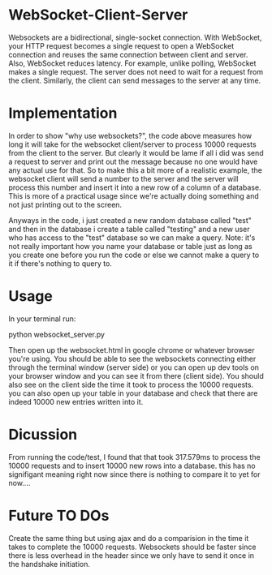 # WebSocket-Client-Server

Websockets are a bidirectional, single-socket connection. With WebSocket, your HTTP request becomes a single request to open a WebSocket connection and reuses the same connection between client and server. Also, WebSocket reduces latency. For example, unlike polling, WebSocket makes a single request. The server does not need to wait for a request from the client. Similarly, the client can send messages to the server at any time.

# Implementation 
In order to show "why use websockets?", the code above measures how long it will take for the websocket client/server to process 10000 requests from the client to the server. But clearly it would be lame if all i did was send a request to server and print out the message because no one would have any actual use for that. So to make this a bit more of a realistic example, the websocket client will send a number to the server and the server will process this number and insert it into a new row of a column of a database. This is more of a practical usage since we're actually doing something and not just printing out to the screen. 

Anyways in the code, i just created a new random database called "test" and then in the database i create a table called "testing" and a new user who has access to the "test" database so we can make a query. Note: it's not really important how you name your database or table just as long as you create one before you run the code or else we cannot make a query to it if there's nothing to query to. 

# Usage

In your terminal run:

python websocket_server.py

Then open up the websocket.html in google chrome or whatever browser you're using. You should be able to see the websockets connecting either through the terminal window (server side) or you can open up dev tools on your browser window and you can see it from there (client side). You should also see on the client side the time it took to process the 10000 requests. you can also open up your table in your database and check that there are indeed 10000 new entries written into it. 

# Dicussion
From running the code/test, I found that that took 317.579ms to process the 10000 requests and to insert 10000 new rows into a database. this has no signifigant meaning right now since there is nothing to compare it to yet for now....

# Future TO DOs
Create the same thing but using ajax and do a comparision in the time it takes to complete the 10000 requests. Websockets should be faster since there is less overhead in the header since we only have to send it once in the handshake initiation. 

